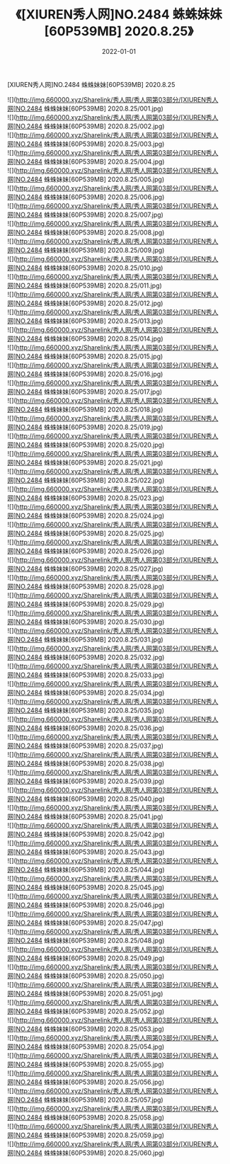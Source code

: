 ﻿---
layout: post
title:  《[XIUREN秀人网]NO.2484 蛛蛛妹妹[60P539MB] 2020.8.25》
date:   2022-01-01
img: http://img.660000.xyz/Sharelink/秀人网/秀人网第03部分/[XIUREN秀人网]NO.2484 蛛蛛妹妹[60P539MB] 2020.8.25/000.jpg
categories: [美女, 清纯, 唯美]
---

[XIUREN秀人网]NO.2484 蛛蛛妹妹[60P539MB] 2020.8.25

 ![](http://img.660000.xyz/Sharelink/秀人网/秀人网第03部分/[XIUREN秀人网]NO.2484 蛛蛛妹妹[60P539MB] 2020.8.25/001.jpg) <br>![](http://img.660000.xyz/Sharelink/秀人网/秀人网第03部分/[XIUREN秀人网]NO.2484 蛛蛛妹妹[60P539MB] 2020.8.25/002.jpg) <br>![](http://img.660000.xyz/Sharelink/秀人网/秀人网第03部分/[XIUREN秀人网]NO.2484 蛛蛛妹妹[60P539MB] 2020.8.25/003.jpg) <br>![](http://img.660000.xyz/Sharelink/秀人网/秀人网第03部分/[XIUREN秀人网]NO.2484 蛛蛛妹妹[60P539MB] 2020.8.25/004.jpg) <br>![](http://img.660000.xyz/Sharelink/秀人网/秀人网第03部分/[XIUREN秀人网]NO.2484 蛛蛛妹妹[60P539MB] 2020.8.25/005.jpg) <br>![](http://img.660000.xyz/Sharelink/秀人网/秀人网第03部分/[XIUREN秀人网]NO.2484 蛛蛛妹妹[60P539MB] 2020.8.25/006.jpg) <br>![](http://img.660000.xyz/Sharelink/秀人网/秀人网第03部分/[XIUREN秀人网]NO.2484 蛛蛛妹妹[60P539MB] 2020.8.25/007.jpg) <br>![](http://img.660000.xyz/Sharelink/秀人网/秀人网第03部分/[XIUREN秀人网]NO.2484 蛛蛛妹妹[60P539MB] 2020.8.25/008.jpg) <br>![](http://img.660000.xyz/Sharelink/秀人网/秀人网第03部分/[XIUREN秀人网]NO.2484 蛛蛛妹妹[60P539MB] 2020.8.25/009.jpg) <br>![](http://img.660000.xyz/Sharelink/秀人网/秀人网第03部分/[XIUREN秀人网]NO.2484 蛛蛛妹妹[60P539MB] 2020.8.25/010.jpg) <br>![](http://img.660000.xyz/Sharelink/秀人网/秀人网第03部分/[XIUREN秀人网]NO.2484 蛛蛛妹妹[60P539MB] 2020.8.25/011.jpg) <br>![](http://img.660000.xyz/Sharelink/秀人网/秀人网第03部分/[XIUREN秀人网]NO.2484 蛛蛛妹妹[60P539MB] 2020.8.25/012.jpg) <br>![](http://img.660000.xyz/Sharelink/秀人网/秀人网第03部分/[XIUREN秀人网]NO.2484 蛛蛛妹妹[60P539MB] 2020.8.25/013.jpg) <br>![](http://img.660000.xyz/Sharelink/秀人网/秀人网第03部分/[XIUREN秀人网]NO.2484 蛛蛛妹妹[60P539MB] 2020.8.25/014.jpg) <br>![](http://img.660000.xyz/Sharelink/秀人网/秀人网第03部分/[XIUREN秀人网]NO.2484 蛛蛛妹妹[60P539MB] 2020.8.25/015.jpg) <br>![](http://img.660000.xyz/Sharelink/秀人网/秀人网第03部分/[XIUREN秀人网]NO.2484 蛛蛛妹妹[60P539MB] 2020.8.25/016.jpg) <br>![](http://img.660000.xyz/Sharelink/秀人网/秀人网第03部分/[XIUREN秀人网]NO.2484 蛛蛛妹妹[60P539MB] 2020.8.25/017.jpg) <br>![](http://img.660000.xyz/Sharelink/秀人网/秀人网第03部分/[XIUREN秀人网]NO.2484 蛛蛛妹妹[60P539MB] 2020.8.25/018.jpg) <br>![](http://img.660000.xyz/Sharelink/秀人网/秀人网第03部分/[XIUREN秀人网]NO.2484 蛛蛛妹妹[60P539MB] 2020.8.25/019.jpg) <br>![](http://img.660000.xyz/Sharelink/秀人网/秀人网第03部分/[XIUREN秀人网]NO.2484 蛛蛛妹妹[60P539MB] 2020.8.25/020.jpg) <br>![](http://img.660000.xyz/Sharelink/秀人网/秀人网第03部分/[XIUREN秀人网]NO.2484 蛛蛛妹妹[60P539MB] 2020.8.25/021.jpg) <br>![](http://img.660000.xyz/Sharelink/秀人网/秀人网第03部分/[XIUREN秀人网]NO.2484 蛛蛛妹妹[60P539MB] 2020.8.25/022.jpg) <br>![](http://img.660000.xyz/Sharelink/秀人网/秀人网第03部分/[XIUREN秀人网]NO.2484 蛛蛛妹妹[60P539MB] 2020.8.25/023.jpg) <br>![](http://img.660000.xyz/Sharelink/秀人网/秀人网第03部分/[XIUREN秀人网]NO.2484 蛛蛛妹妹[60P539MB] 2020.8.25/024.jpg) <br>![](http://img.660000.xyz/Sharelink/秀人网/秀人网第03部分/[XIUREN秀人网]NO.2484 蛛蛛妹妹[60P539MB] 2020.8.25/025.jpg) <br>![](http://img.660000.xyz/Sharelink/秀人网/秀人网第03部分/[XIUREN秀人网]NO.2484 蛛蛛妹妹[60P539MB] 2020.8.25/026.jpg) <br>![](http://img.660000.xyz/Sharelink/秀人网/秀人网第03部分/[XIUREN秀人网]NO.2484 蛛蛛妹妹[60P539MB] 2020.8.25/027.jpg) <br>![](http://img.660000.xyz/Sharelink/秀人网/秀人网第03部分/[XIUREN秀人网]NO.2484 蛛蛛妹妹[60P539MB] 2020.8.25/028.jpg) <br>![](http://img.660000.xyz/Sharelink/秀人网/秀人网第03部分/[XIUREN秀人网]NO.2484 蛛蛛妹妹[60P539MB] 2020.8.25/029.jpg) <br>![](http://img.660000.xyz/Sharelink/秀人网/秀人网第03部分/[XIUREN秀人网]NO.2484 蛛蛛妹妹[60P539MB] 2020.8.25/030.jpg) <br>![](http://img.660000.xyz/Sharelink/秀人网/秀人网第03部分/[XIUREN秀人网]NO.2484 蛛蛛妹妹[60P539MB] 2020.8.25/031.jpg) <br>![](http://img.660000.xyz/Sharelink/秀人网/秀人网第03部分/[XIUREN秀人网]NO.2484 蛛蛛妹妹[60P539MB] 2020.8.25/032.jpg) <br>![](http://img.660000.xyz/Sharelink/秀人网/秀人网第03部分/[XIUREN秀人网]NO.2484 蛛蛛妹妹[60P539MB] 2020.8.25/033.jpg) <br>![](http://img.660000.xyz/Sharelink/秀人网/秀人网第03部分/[XIUREN秀人网]NO.2484 蛛蛛妹妹[60P539MB] 2020.8.25/034.jpg) <br>![](http://img.660000.xyz/Sharelink/秀人网/秀人网第03部分/[XIUREN秀人网]NO.2484 蛛蛛妹妹[60P539MB] 2020.8.25/035.jpg) <br>![](http://img.660000.xyz/Sharelink/秀人网/秀人网第03部分/[XIUREN秀人网]NO.2484 蛛蛛妹妹[60P539MB] 2020.8.25/036.jpg) <br>![](http://img.660000.xyz/Sharelink/秀人网/秀人网第03部分/[XIUREN秀人网]NO.2484 蛛蛛妹妹[60P539MB] 2020.8.25/037.jpg) <br>![](http://img.660000.xyz/Sharelink/秀人网/秀人网第03部分/[XIUREN秀人网]NO.2484 蛛蛛妹妹[60P539MB] 2020.8.25/038.jpg) <br>![](http://img.660000.xyz/Sharelink/秀人网/秀人网第03部分/[XIUREN秀人网]NO.2484 蛛蛛妹妹[60P539MB] 2020.8.25/039.jpg) <br>![](http://img.660000.xyz/Sharelink/秀人网/秀人网第03部分/[XIUREN秀人网]NO.2484 蛛蛛妹妹[60P539MB] 2020.8.25/040.jpg) <br>![](http://img.660000.xyz/Sharelink/秀人网/秀人网第03部分/[XIUREN秀人网]NO.2484 蛛蛛妹妹[60P539MB] 2020.8.25/041.jpg) <br>![](http://img.660000.xyz/Sharelink/秀人网/秀人网第03部分/[XIUREN秀人网]NO.2484 蛛蛛妹妹[60P539MB] 2020.8.25/042.jpg) <br>![](http://img.660000.xyz/Sharelink/秀人网/秀人网第03部分/[XIUREN秀人网]NO.2484 蛛蛛妹妹[60P539MB] 2020.8.25/043.jpg) <br>![](http://img.660000.xyz/Sharelink/秀人网/秀人网第03部分/[XIUREN秀人网]NO.2484 蛛蛛妹妹[60P539MB] 2020.8.25/044.jpg) <br>![](http://img.660000.xyz/Sharelink/秀人网/秀人网第03部分/[XIUREN秀人网]NO.2484 蛛蛛妹妹[60P539MB] 2020.8.25/045.jpg) <br>![](http://img.660000.xyz/Sharelink/秀人网/秀人网第03部分/[XIUREN秀人网]NO.2484 蛛蛛妹妹[60P539MB] 2020.8.25/046.jpg) <br>![](http://img.660000.xyz/Sharelink/秀人网/秀人网第03部分/[XIUREN秀人网]NO.2484 蛛蛛妹妹[60P539MB] 2020.8.25/047.jpg) <br>![](http://img.660000.xyz/Sharelink/秀人网/秀人网第03部分/[XIUREN秀人网]NO.2484 蛛蛛妹妹[60P539MB] 2020.8.25/048.jpg) <br>![](http://img.660000.xyz/Sharelink/秀人网/秀人网第03部分/[XIUREN秀人网]NO.2484 蛛蛛妹妹[60P539MB] 2020.8.25/049.jpg) <br>![](http://img.660000.xyz/Sharelink/秀人网/秀人网第03部分/[XIUREN秀人网]NO.2484 蛛蛛妹妹[60P539MB] 2020.8.25/050.jpg) <br>![](http://img.660000.xyz/Sharelink/秀人网/秀人网第03部分/[XIUREN秀人网]NO.2484 蛛蛛妹妹[60P539MB] 2020.8.25/051.jpg) <br>![](http://img.660000.xyz/Sharelink/秀人网/秀人网第03部分/[XIUREN秀人网]NO.2484 蛛蛛妹妹[60P539MB] 2020.8.25/052.jpg) <br>![](http://img.660000.xyz/Sharelink/秀人网/秀人网第03部分/[XIUREN秀人网]NO.2484 蛛蛛妹妹[60P539MB] 2020.8.25/053.jpg) <br>![](http://img.660000.xyz/Sharelink/秀人网/秀人网第03部分/[XIUREN秀人网]NO.2484 蛛蛛妹妹[60P539MB] 2020.8.25/054.jpg) <br>![](http://img.660000.xyz/Sharelink/秀人网/秀人网第03部分/[XIUREN秀人网]NO.2484 蛛蛛妹妹[60P539MB] 2020.8.25/055.jpg) <br>![](http://img.660000.xyz/Sharelink/秀人网/秀人网第03部分/[XIUREN秀人网]NO.2484 蛛蛛妹妹[60P539MB] 2020.8.25/056.jpg) <br>![](http://img.660000.xyz/Sharelink/秀人网/秀人网第03部分/[XIUREN秀人网]NO.2484 蛛蛛妹妹[60P539MB] 2020.8.25/057.jpg) <br>![](http://img.660000.xyz/Sharelink/秀人网/秀人网第03部分/[XIUREN秀人网]NO.2484 蛛蛛妹妹[60P539MB] 2020.8.25/058.jpg) <br>![](http://img.660000.xyz/Sharelink/秀人网/秀人网第03部分/[XIUREN秀人网]NO.2484 蛛蛛妹妹[60P539MB] 2020.8.25/059.jpg) <br>![](http://img.660000.xyz/Sharelink/秀人网/秀人网第03部分/[XIUREN秀人网]NO.2484 蛛蛛妹妹[60P539MB] 2020.8.25/060.jpg) <br>